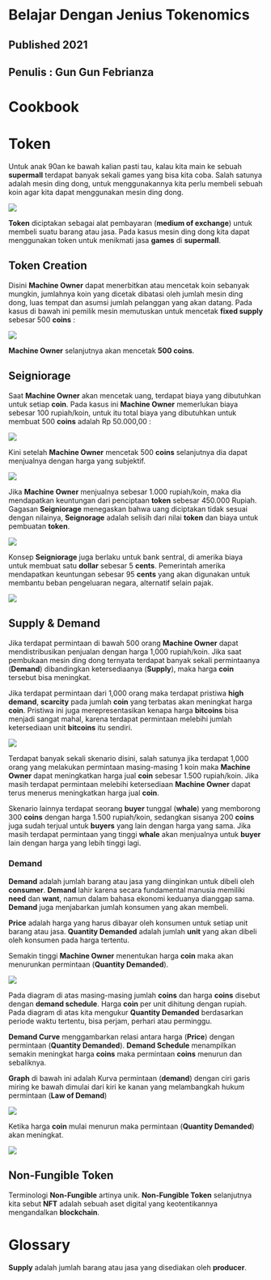 # Belajar Dengan Jenius Tokenomics

## Published 2021

## Penulis : Gun Gun Febrianza

# Cookbook



# Token

Untuk anak 90an ke bawah kalian pasti tau, kalau kita main ke sebuah **supermall** terdapat banyak sekali games yang bisa kita coba. Salah satunya adalah mesin ding dong, untuk menggunakannya kita perlu membeli sebuah koin agar kita dapat menggunakan mesin ding dong.

<img src="../assets/Tokens1.png" style="zoom:100%;" />

**Token** diciptakan sebagai alat pembayaran (**medium of exchange**) untuk membeli suatu barang atau jasa. Pada kasus mesin ding dong kita dapat menggunakan token untuk menikmati jasa **games** di **supermall**.

## Token Creation

Disini **Machine Owner** dapat menerbitkan atau mencetak koin sebanyak mungkin, jumlahnya koin yang dicetak dibatasi oleh jumlah mesin ding dong, luas tempat dan asumsi jumlah pelanggan yang akan datang. Pada kasus di bawah ini pemilik mesin memutuskan untuk mencetak **fixed supply** sebesar 500 **coins** : 

<img src="../assets/Tokens2.png" style="zoom:100%;" />

**Machine Owner** selanjutnya akan mencetak **500 coins**.

## Seigniorage

Saat **Machine Owner** akan mencetak uang, terdapat biaya yang dibutuhkan untuk setiap **coin**. Pada kasus ini **Machine Owner** memerlukan biaya sebesar 100 rupiah/koin, untuk itu total biaya yang dibutuhkan untuk membuat 500 **coins** adalah Rp 50.000,00 :

<img src="../assets/Seigniorage1.png" style="zoom:100%;" />

Kini setelah **Machine Owner** mencetak 500 **coins** selanjutnya dia dapat menjualnya dengan harga yang subjektif. 

<img src="../assets/Seigniorage2.png" style="zoom:100%;" />

Jika **Machine Owner** menjualnya sebesar 1.000 rupiah/koin, maka dia mendapatkan keuntungan dari penciptaan **token** sebesar 450.000 Rupiah. Gagasan **Seigniorage** menegaskan bahwa uang diciptakan tidak sesuai dengan nilainya, **Seignorage** adalah selisih dari nilai **token** dan biaya untuk pembuatan **token**.

<img src="../assets/Seigniorage3.png" style="zoom:100%;" />

Konsep **Seigniorage** juga berlaku untuk bank sentral, di amerika biaya untuk membuat satu **dollar** sebesar 5 **cents**. Pemerintah amerika mendapatkan keuntungan sebesar 95 **cents** yang akan digunakan untuk membantu beban pengeluaran negara, alternatif selain pajak.

<img src="../assets/Seigniorage4.png" style="zoom:100%;" />

## Supply & Demand

Jika terdapat permintaan di bawah 500 orang **Machine Owner** dapat mendistribusikan penjualan dengan harga 1,000 rupiah/koin. Jika saat pembukaan mesin ding dong ternyata terdapat banyak sekali permintaanya (**Demand**) dibandingkan ketersediaanya (**Supply**), maka harga **coin** tersebut bisa meningkat. 

Jika terdapat permintaan dari 1,000 orang maka terdapat pristiwa **high demand**, **scarcity** pada jumlah **coin** yang terbatas akan meningkat harga **coin**. Pristiwa ini juga merepresentasikan kenapa harga **bitcoins** bisa menjadi sangat mahal, karena terdapat permintaan melebihi jumlah ketersediaan unit **bitcoins** itu sendiri.

<img src="../assets/Supply&Demand.png" style="zoom:100%;" />

Terdapat banyak sekali skenario disini, salah satunya jika terdapat 1,000 orang yang melakukan permintaan masing-masing 1 koin maka **Machine Owner** dapat meningkatkan harga jual **coin** sebesar 1.500 rupiah/koin. Jika masih terdapat permintaan melebihi ketersediaan **Machine Owner** dapat terus menerus meningkatkan harga jual **coin**.

Skenario lainnya terdapat seorang **buyer** tunggal (**whale**) yang memborong 300 **coins** dengan harga 1.500 rupiah/koin, sedangkan sisanya 200 **coins** juga sudah terjual untuk **buyers** yang lain dengan harga yang sama. Jika masih terdapat permintaan yang tinggi **whale** akan menjualnya untuk **buyer** lain dengan harga yang lebih tinggi lagi.

### Demand

**Demand** adalah jumlah barang atau jasa yang diinginkan untuk dibeli oleh **consumer**. **Demand** lahir karena secara fundamental manusia memiliki **need** dan **want**, namun dalam bahasa ekonomi keduanya dianggap sama. **Demand** juga menjabarkan jumlah konsumen yang akan membeli.

**Price** adalah harga yang harus dibayar oleh konsumen untuk setiap unit barang atau jasa. **Quantity Demanded** adalah jumlah **unit** yang akan dibeli oleh konsumen pada harga tertentu.

Semakin tinggi **Machine Owner** menentukan harga **coin** maka akan menurunkan permintaan (**Quantity Demanded**).

<img src="../assets/Demand1.png" style="zoom:100%;" />

Pada diagram di atas masing-masing jumlah **coins** dan harga **coins** disebut dengan **demand schedule**. Harga **coin** per unit dihitung dengan rupiah. Pada diagram di atas kita mengukur **Quantity Demanded** berdasarkan periode waktu tertentu, bisa perjam, perhari atau perminggu.

**Demand Curve** menggambarkan relasi antara harga (**Price**) dengan permintaan (**Quantity Demanded**). **Demand Schedule** menampilkan semakin meningkat harga **coins** maka permintaan **coins** menurun dan sebaliknya. 

**Graph** di bawah ini adalah Kurva permintaan (**demand**) dengan ciri garis miring ke bawah dimulai dari kiri ke kanan yang melambangkah hukum permintaan (**Law of Demand**)

<img src="../assets/Demand3.png" style="zoom:100%;" />

Ketika harga **coin** mulai menurun maka permintaan (**Quantity Demanded**) akan meningkat.

<img src="../assets/Demand2.png" style="zoom:100%;" />





## Non-Fungible Token

Terminologi **Non-Fungible** artinya unik. **Non-Fungible Token** selanjutnya kita sebut **NFT** adalah sebuah aset digital yang keotentikannya mengandalkan **blockchain**. 

# Glossary





**Supply** adalah jumlah barang atau jasa yang disediakan oleh **producer**.

